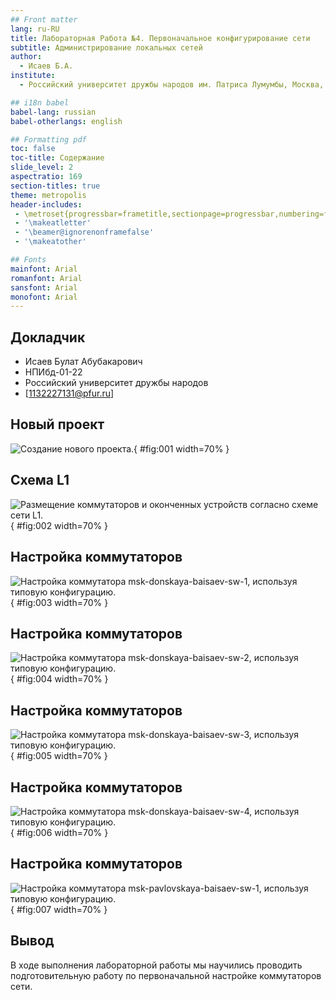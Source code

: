 ```yaml
---
## Front matter
lang: ru-RU
title: Лабораторная Работа №4. Первоначальное конфигурирование сети
subtitle: Администрирование локальных сетей
author:
  - Исаев Б.А.
institute:
  - Российский университет дружбы народов им. Патриса Лумумбы, Москва, Россия

## i18n babel
babel-lang: russian
babel-otherlangs: english

## Formatting pdf
toc: false
toc-title: Содержание
slide_level: 2
aspectratio: 169
section-titles: true
theme: metropolis
header-includes:
 - \metroset{progressbar=frametitle,sectionpage=progressbar,numbering=fraction}
 - '\makeatletter'
 - '\beamer@ignorenonframefalse'
 - '\makeatother'

## Fonts
mainfont: Arial
romanfont: Arial
sansfont: Arial
monofont: Arial
---
```



## Докладчик


  * Исаев Булат Абубакарович
  * НПИбд-01-22
  * Российский университет дружбы народов
  * [1132227131@pfur.ru]


## Новый проект
![Создание нового проекта.](Images/1.png){ #fig:001 width=70% }


## Схема L1

![Размещение коммутаторов и оконченных устройств согласно схеме сети L1. ](Images/2.png){ #fig:002 width=70% }


## Настройка коммутаторов


![Настройка коммутатора msk-donskaya-baisaev-sw-1, используя типовую конфигурацию. ](Images/3.png){ #fig:003 width=70% }


## Настройка коммутаторов

![Настройка коммутатора msk-donskaya-baisaev-sw-2, используя типовую конфигурацию. ](Images/4.png){ #fig:004 width=70% }


## Настройка коммутаторов

![Настройка коммутатора msk-donskaya-baisaev-sw-3, используя типовую конфигурацию. ](Images/5.png){ #fig:005 width=70% }


## Настройка коммутаторов

![Настройка коммутатора msk-donskaya-baisaev-sw-4, используя типовую конфигурацию.](Images/6.png){ #fig:006 width=70% }


## Настройка коммутаторов

![Настройка коммутатора msk-pavlovskaya-baisaev-sw-1, используя типовую конфигурацию.](Images/7.png){ #fig:007 width=70% }


## Вывод

В ходе выполнения лабораторной работы мы научились проводить подготовительную работу по первоначальной настройке коммутаторов сети.
